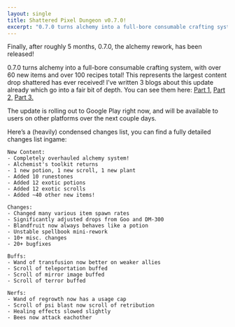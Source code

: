 ```yaml
---
layout: single
title: Shattered Pixel Dungeon v0.7.0!
excerpt: "0.7.0 turns alchemy into a full-bore consumable crafting system, with over 60 new items and over 100 recipes total! This represents the largest content drop shattered has ever received!"
---
```

Finally, after roughly 5 months, 0.7.0, the alchemy rework, has been released!

0.7.0 turns alchemy into a full-bore consumable crafting system, with over 60 new items and over 100 recipes total! This represents the largest content drop shattered has ever received! I’ve written 3 blogs about this update already which go into a fair bit of depth. You can see them here: [Part 1,](/blog/coming-soon-to-shattered-runestones.html) [Part 2,](/blog/coming-soon-to-shattered-too-many-consumables.html) [Part 3.](/blog/coming-soon-to-shattered-advanced-alchemy.html)

The update is rolling out to Google Play right now, and will be available to users on other platforms over the next couple days.

Here’s a (heavily) condensed changes list, you can find a fully detailed changes list ingame:

```
New Content:
- Completely overhauled alchemy system!
- Alchemist's toolkit returns
- 1 new potion, 1 new scroll, 1 new plant
- Added 10 runestones
- Added 12 exotic potions
- Added 12 exotic scrolls
- Added ~40 other new items!

Changes:
- Changed many various item spawn rates
- Significantly adjusted drops from Goo and DM-300
- Blandfruit now always behaves like a potion
- Unstable spellbook mini-rework
- 10+ misc. changes
- 20+ bugfixes

Buffs:
- Wand of transfusion now better on weaker allies
- Scroll of teleportation buffed
- Scroll of mirror image buffed
- Scroll of terror buffed

Nerfs:
- Wand of regrowth now has a usage cap
- Scroll of psi blast now scroll of retribution
- Healing effects slowed slightly
- Bees now attack eachother
```
